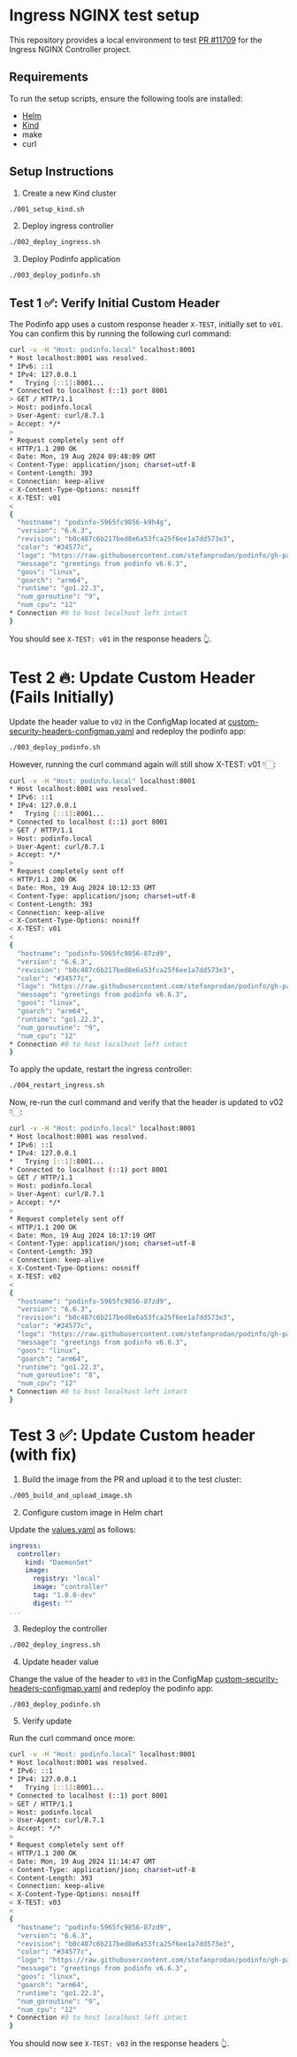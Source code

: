 # Ingress NGINX test setup

This repository provides a local environment to test [PR #11709](https://github.com/kubernetes/ingress-nginx/pull/11709) for the Ingress NGINX Controller project.

## Requirements

To run the setup scripts, ensure the following tools are installed:

- [Helm](https://helm.sh)
- [Kind](https://kind.sigs.k8s.io)
- make
- curl

## Setup Instructions

1. Create a new Kind cluster

```bash
./001_setup_kind.sh
```

2. Deploy ingress controller

```bash
./002_deploy_ingress.sh
```

3. Deploy Podinfo application

```bash
./003_deploy_podinfo.sh
```

## Test 1 ✅: Verify Initial Custom Header

The Podinfo app uses a custom response header `X-TEST`, initially set to `v01`. You can confirm this by running the following curl command:

```bash
curl -v -H "Host: podinfo.local" localhost:8001
* Host localhost:8001 was resolved.
* IPv6: ::1
* IPv4: 127.0.0.1
*   Trying [::1]:8001...
* Connected to localhost (::1) port 8001
> GET / HTTP/1.1
> Host: podinfo.local
> User-Agent: curl/8.7.1
> Accept: */*
> 
* Request completely sent off
< HTTP/1.1 200 OK
< Date: Mon, 19 Aug 2024 09:48:09 GMT
< Content-Type: application/json; charset=utf-8
< Content-Length: 393
< Connection: keep-alive
< X-Content-Type-Options: nosniff
< X-TEST: v01
< 
{
  "hostname": "podinfo-5965fc9856-k9h4g",
  "version": "6.6.3",
  "revision": "b0c487c6b217bed8e6a53fca25f6ee1a7dd573e3",
  "color": "#34577c",
  "logo": "https://raw.githubusercontent.com/stefanprodan/podinfo/gh-pages/cuddle_clap.gif",
  "message": "greetings from podinfo v6.6.3",
  "goos": "linux",
  "goarch": "arm64",
  "runtime": "go1.22.3",
  "num_goroutine": "9",
  "num_cpu": "12"
* Connection #0 to host localhost left intact
}
```

You should see `X-TEST: v01` in the response headers 👆.

# Test 2 🔥: Update Custom Header (Fails Initially)

Update the header value to `v02` in the ConfigMap located at [custom-security-headers-configmap.yaml](podinfo-app/templates/custom-security-headers-configmap.yaml) and redeploy the podinfo app:

```bash
./003_deploy_podinfo.sh
```

However, running the curl command again will still show X-TEST: v01 👇🏻:

```bash
curl -v -H "Host: podinfo.local" localhost:8001
* Host localhost:8001 was resolved.
* IPv6: ::1
* IPv4: 127.0.0.1
*   Trying [::1]:8001...
* Connected to localhost (::1) port 8001
> GET / HTTP/1.1
> Host: podinfo.local
> User-Agent: curl/8.7.1
> Accept: */*
> 
* Request completely sent off
< HTTP/1.1 200 OK
< Date: Mon, 19 Aug 2024 10:12:33 GMT
< Content-Type: application/json; charset=utf-8
< Content-Length: 393
< Connection: keep-alive
< X-Content-Type-Options: nosniff
< X-TEST: v01
< 
{
  "hostname": "podinfo-5965fc9856-87zd9",
  "version": "6.6.3",
  "revision": "b0c487c6b217bed8e6a53fca25f6ee1a7dd573e3",
  "color": "#34577c",
  "logo": "https://raw.githubusercontent.com/stefanprodan/podinfo/gh-pages/cuddle_clap.gif",
  "message": "greetings from podinfo v6.6.3",
  "goos": "linux",
  "goarch": "arm64",
  "runtime": "go1.22.3",
  "num_goroutine": "9",
  "num_cpu": "12"
* Connection #0 to host localhost left intact
}
```

To apply the update, restart the ingress controller:

```bash
./004_restart_ingress.sh
```

Now, re-run the curl command and verify that the header is updated to v02 👇🏻:

```bash
curl -v -H "Host: podinfo.local" localhost:8001                                                          
* Host localhost:8001 was resolved.
* IPv6: ::1
* IPv4: 127.0.0.1
*   Trying [::1]:8001...
* Connected to localhost (::1) port 8001
> GET / HTTP/1.1
> Host: podinfo.local
> User-Agent: curl/8.7.1
> Accept: */*
> 
* Request completely sent off
< HTTP/1.1 200 OK
< Date: Mon, 19 Aug 2024 10:17:19 GMT
< Content-Type: application/json; charset=utf-8
< Content-Length: 393
< Connection: keep-alive
< X-Content-Type-Options: nosniff
< X-TEST: v02
< 
{
  "hostname": "podinfo-5965fc9856-87zd9",
  "version": "6.6.3",
  "revision": "b0c487c6b217bed8e6a53fca25f6ee1a7dd573e3",
  "color": "#34577c",
  "logo": "https://raw.githubusercontent.com/stefanprodan/podinfo/gh-pages/cuddle_clap.gif",
  "message": "greetings from podinfo v6.6.3",
  "goos": "linux",
  "goarch": "arm64",
  "runtime": "go1.22.3",
  "num_goroutine": "8",
  "num_cpu": "12"
* Connection #0 to host localhost left intact
}
```

# Test 3 ✅: Update Custom header (with fix)

1. Build the image from the PR and upload it to the test cluster:

```bash
./005_build_and_upload_image.sh
```

2. Configure custom image in Helm chart

Update the [values.yaml](ingress-nginx/values.yaml) as follows:

```yaml
ingress:
  controller:
    kind: "DaemonSet"
    image:
      registry: "local"
      image: "controller"
      tag: "1.0.0-dev"
      digest: ""
...
```

3. Redeploy the controller

```bash
./002_deploy_ingress.sh
```

4. Update header value

Change the value of the header to `v03` in the ConfigMap [custom-security-headers-configmap.yaml](podinfo-app/templates/custom-security-headers-configmap.yaml) and redeploy the podinfo app:

```bash
./003_deploy_podinfo.sh
```

5. Verify update

Run the curl command once more:

```bash
curl -v -H "Host: podinfo.local" localhost:8001
* Host localhost:8001 was resolved.
* IPv6: ::1
* IPv4: 127.0.0.1
*   Trying [::1]:8001...
* Connected to localhost (::1) port 8001
> GET / HTTP/1.1
> Host: podinfo.local
> User-Agent: curl/8.7.1
> Accept: */*
> 
* Request completely sent off
< HTTP/1.1 200 OK
< Date: Mon, 19 Aug 2024 11:14:47 GMT
< Content-Type: application/json; charset=utf-8
< Content-Length: 393
< Connection: keep-alive
< X-Content-Type-Options: nosniff
< X-TEST: v03
< 
{
  "hostname": "podinfo-5965fc9856-87zd9",
  "version": "6.6.3",
  "revision": "b0c487c6b217bed8e6a53fca25f6ee1a7dd573e3",
  "color": "#34577c",
  "logo": "https://raw.githubusercontent.com/stefanprodan/podinfo/gh-pages/cuddle_clap.gif",
  "message": "greetings from podinfo v6.6.3",
  "goos": "linux",
  "goarch": "arm64",
  "runtime": "go1.22.3",
  "num_goroutine": "9",
  "num_cpu": "12"
* Connection #0 to host localhost left intact
}
```
You should now see `X-TEST: v03` in the response headers 👆.